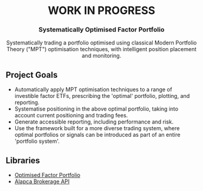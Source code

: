  <h1 align="center">WORK IN PROGRESS</h3>
 
 
 <h3 align="center">Systematically Optimised Factor Portfolio</h3>

  <p align="center">
    Systematically trading a portfolio optimised using classical Modern Portfolio Theory ("MPT") optimisation techniques, with intelligent position placement and monitoring.
  </p>


<!-- ABOUT THE PROJECT -->
## Project Goals
* Automatically apply MPT optimisation techniques to a range of investible factor ETFs, prescribing the 'optimal' portfolio, 
plotting, and reporting.
* Systematise positioning in the above optimal portfolio, taking into account current positioning and trading fees. 
* Generate accessible reporting, including performance and risk.
* Use the framework built for a more diverse trading system, where optimal portfolios or signals can be introduced as part
of an entire 'portfolio system'.

## Libraries
* [Optimised Factor Portfolio](https://github.com/1smay3/meanvar_factor_etf)
* [Alapca Brokerage API](https://alpaca.markets/docs/api-documentation/)



